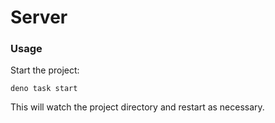 # Server

### Usage

Start the project:

```
deno task start
```

This will watch the project directory and restart as necessary.
